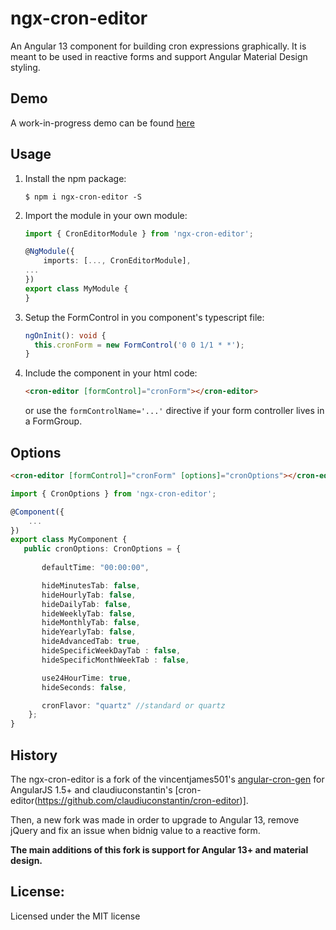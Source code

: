 ngx-cron-editor
===

An Angular 13 component for building cron expressions graphically. It is meant
to be used in reactive forms and support Angular Material Design styling.
 

## Demo

A work-in-progress demo can be found [here](https://stackblitz.com/edit/angular-ngx-cron-editor?file=src/app/app.component.html)

## Usage

1. Install the npm package:
    ```
    $ npm i ngx-cron-editor -S
    ```

2. Import the module in your own module:

    ```ts
    import { CronEditorModule } from 'ngx-cron-editor';

    @NgModule({
        imports: [..., CronEditorModule],
    ...
    })
    export class MyModule {
    }
    ```

3. Setup the FormControl in you component's typescript file:
   
   ```ts
   ngOnInit(): void {
     this.cronForm = new FormControl('0 0 1/1 * *');
   }
   ```
   
4. Include the component in your html code:

    ```html
    <cron-editor [formControl]="cronForm"></cron-editor>
    ```
   
   or use the `formControlName='...'` directive if your form controller
   lives in a FormGroup.

## Options

```html
<cron-editor [formControl]="cronForm" [options]="cronOptions"></cron-editor>
```

```ts
import { CronOptions } from 'ngx-cron-editor';

@Component({
    ...
})
export class MyComponent {
   public cronOptions: CronOptions = {
       
       defaultTime: "00:00:00",

       hideMinutesTab: false,
       hideHourlyTab: false,
       hideDailyTab: false,
       hideWeeklyTab: false,
       hideMonthlyTab: false,
       hideYearlyTab: false,
       hideAdvancedTab: true,
       hideSpecificWeekDayTab : false,
       hideSpecificMonthWeekTab : false,

       use24HourTime: true,
       hideSeconds: false,

       cronFlavor: "quartz" //standard or quartz
    };
}
```

## History

The ngx-cron-editor is a fork of the vincentjames501's [angular-cron-gen](https://github.com/vincentjames501/angular-cron-gen) for AngularJS 1.5+ and claudiuconstantin's [cron-editor(https://github.com/claudiuconstantin/cron-editor)]. 

Then, a new fork was made in order to upgrade to Angular 13, remove jQuery and fix an issue when bidnig value to a reactive form.

**The main additions of this fork is support for Angular 13+ and material design.**


## License:
Licensed under the MIT license
